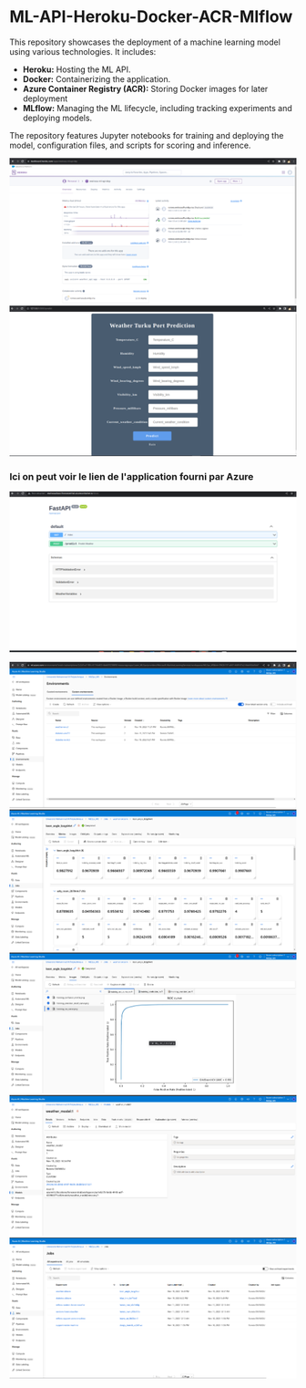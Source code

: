 # ML-API-Heroku-Docker-ACR-Mlflow

This repository showcases the deployment of a machine learning model using various technologies. It includes:

- **Heroku:** Hosting the ML API.
- **Docker:** Containerizing the application.
- **Azure Container Registry (ACR):** Storing Docker images for later deployment
- **MLflow:** Managing the ML lifecycle, including tracking experiments and deploying models.
  
The repository features Jupyter notebooks for training and deploying the model, configuration files, and scripts for scoring and inference.

![Screenshot](/screenshot/0.png)
![Screenshot](/screenshot/2.png)

### Ici on peut voir le lien de l'application fourni par Azure
![Screenshot](/screenshot/1.png)

![Screenshot](/screenshot/18.png)
![Screenshot](/screenshot/12.png)
![Screenshot](/screenshot/13.png)
![Screenshot](/screenshot/16.png)
![Screenshot](/screenshot/20.png)
